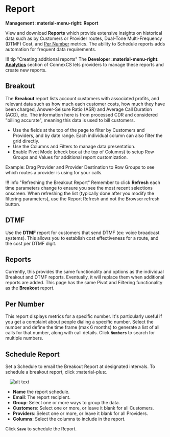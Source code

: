 # Report
**Management :material-menu-right: Report**

View and download **Reports** which provide extensive insights on historical data such as by Customers or Provider routes, Dual-Tone Multi-Frequency (DTMF) Cost, and [Per Number](https://docs.connexcs.com/report/#per-number) metrics. The ability to Schedule reports adds automation for frequent data requirements.  

!!! tip "Creating additional reports"
    The **Developer :material-menu-right: [Analytics](https://docs.connexcs.com/developers/analytics/)** section of ConnexCS lets providers to manage these reports and create new reports.

## Breakout
The **Breakout** report lists account customers with associated profits, and relevant data such as how much each customer costs, how much they have been charged, Answer-Seisure Ratio (ASR) and Average Call Duration (ACD), etc. The information here is from processed CDR and considered "billing accurate", meaning this data is used to bill customers. 

+ Use the fields at the top of the page to filter by Customers and Providers, and by date range. Each individual column can also filter the grid directly. 
+ Use the Columns and Filters to manage data presentation. 
+ Enable Pivot Mode (check box at the top of Columns) to setup Row Groups and Values for additional report customization. 

Example: Drag Provider and Provider Destination to Row Groups to see which routes a provider is using for your calls. 

!!! info "Refreshing the Breakout Report"
    Remember to click **Refresh** each time parameters change to ensure you see the most recent selections onscreen. When refreshing the list (typically done after you modify the filtering parameters), use the Report Refresh and not the Browser refresh button. 
    
## DTMF
Use the **DTMF** report for customers that send DTMF (ex: voice broadcast systems). This allows you to establish cost effectiveness for a route, and the cost per DTMF digit. 

## Reports
Currently, this provides the same functionality and options as the individual Breakout and DTMF reports. Eventually, it will replace them when additional reports are added. This page has the same Pivot and Filtering functionality as the **Breakout** report. 

## Per Number
This report displays metrics for a specific number. It's particularly useful if you get a complaint about people dialing a specific number. Select the number and define the time frame (max 6 months) to generate a list of all calls for that number, along with call details. Click **`Numbers`** to search for multiple numbers. 

## Schedule Report
Set a Schedule to email the Breakout Report at designated intervals. To schedule a breakout report, click :material-plus:.

&emsp;![alt text][schedulereport]

+ **Name** the report schedule.
+ **Email**: The report recipient. 
+ **Group**: Select one or more ways to group the data.
+ **Customers**: Select one or more, or leave it blank for all Customers. 
+ **Providers**: Select one or more, or leave it blank for all Providers. 
+ **Columns**: Select the columns to include in the report. 

Click **`Save`** to schedule the Report. 

[schedulereport]: /reports/img/schedulereport1.png "Schedule Reports"
<!--stackedit_data:
eyJoaXN0b3J5IjpbMjA5NjY5MjkyM119
-->